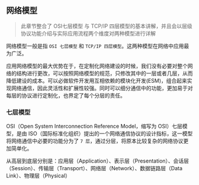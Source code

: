 ## 网络模型
> 此章节整合了 OSI七层模型 与 TCP/IP 四层模型的基本讲解，并且会以层级协议功能介绍与实际应用流程两个维度对两种模型进行详解

网络模型一般是指 `OSI 七层模型` 和 `TCP/IP 四层模型`。这两种模型在网络中应用最为广泛。

应用网络模型的最大优势在于，在定制化网络建设的时候，我们没有必要对整个网络的结构进行更改，可以按照网络模型的规范，只修改其中的一层或者几层，从而降低建设的成本。可以必做软件开发用互相依赖的模块化开发(ESM)，组合起来实现网络通信，因此灵活性和扩展性较强。同时可以细分通信中的功能，更加易于对每层的协议进行定制化，也界定了每个分层的责任。


### 七层模型

OSI（Open System Interconnection Reference Model，缩写为 OSI）七层模型，是由 ISO（国际标准化组织）提出的一个网络通信协议的设计指标，这一模型将网络通信中必要的功能分为了 `7 层`，通过分层，将原本比较复杂的网络协议更加简单化。

从高层到底层分别是：应用层（Application）、表示层（Presentation）、会话层（Session）、传输层（Transport）、网络层（Network）、数据链路层（Data Link）、物理层（Physical）


